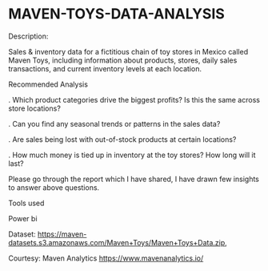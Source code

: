 # MAVEN-TOYS-DATA-ANALYSIS
Description: 

Sales & inventory data for a fictitious chain of toy stores in Mexico called Maven Toys, including information about products, stores, daily sales transactions, and current inventory levels at each location.

Recommended Analysis

. Which product categories drive the biggest profits? Is this the same across store locations?

. Can you find any seasonal trends or patterns in the sales data?

. Are sales being lost with out-of-stock products at certain locations?

. How much money is tied up in inventory at the toy stores? How long will it last?

Please go through the report which I have shared, I have drawn few insights to answer above questions.

Tools used

Power bi

Dataset: https://maven-datasets.s3.amazonaws.com/Maven+Toys/Maven+Toys+Data.zip,

Courtesy: Maven Analytics https://www.mavenanalytics.io/
